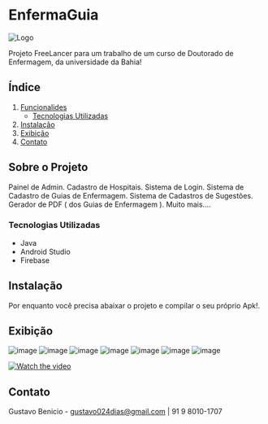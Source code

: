 # EnfermaGuia

![Logo](https://github.com/gustavodias24/EnfermaGuia/blob/18a59c633549103a80590a59672324eec7455aa5/app/src/main/res/drawable/iconeapp.png)

Projeto FreeLancer para um trabalho de um curso de Doutorado de Enfermagem, da universidade da Bahia!

## Índice

1. [Funcionalides](#sobre-o-projeto)
    - [Tecnologias Utilizadas](#tecnologias-utilizadas)
2. [Instalação](#instalação)
3. [Exibição](#exibição)
4. [Contato](#contato)

## Sobre o Projeto

Painel de Admin.
Cadastro de Hospitais.
Sistema de Login.
Sistema de Cadastro de Guias de Enfermagem.
Sistema de Cadastros de Sugestões.
Gerador de PDF ( dos Guias de Enfermagem ).
Muito mais....

### Tecnologias Utilizadas

- Java
- Android Studio
- Firebase

## Instalação

Por enquanto você precisa abaixar o projeto e compilar o seu próprio Apk!.

## Exibição

![image](https://github.com/gustavodias24/EnfermaGuia/blob/c9abb553719ea13e9ead1f5f33a3cc6863f36c24/app/src/main/res/raw/tela_de_login.png)
![image](https://github.com/gustavodias24/EnfermaGuia/blob/c9abb553719ea13e9ead1f5f33a3cc6863f36c24/app/src/main/res/raw/tele_do_usuario.png)
![image](https://github.com/gustavodias24/EnfermaGuia/blob/c9abb553719ea13e9ead1f5f33a3cc6863f36c24/app/src/main/res/raw/visualizando_procedimento.png)
![image](https://github.com/gustavodias24/EnfermaGuia/blob/c9abb553719ea13e9ead1f5f33a3cc6863f36c24/app/src/main/res/raw/adicionar_sugestao.png)
![image](https://github.com/gustavodias24/EnfermaGuia/blob/c9abb553719ea13e9ead1f5f33a3cc6863f36c24/app/src/main/res/raw/gerando_pdf_compartilhavel.png)
![image](https://github.com/gustavodias24/EnfermaGuia/blob/c9abb553719ea13e9ead1f5f33a3cc6863f36c24/app/src/main/res/raw/tela_adm_hospital.png)
![image](https://github.com/gustavodias24/EnfermaGuia/blob/c9abb553719ea13e9ead1f5f33a3cc6863f36c24/app/src/main/res/raw/tela_criacao_procedimento.png)

[![Watch the video](https://github.com/gustavodias24/EnfermaGuia/blob/c9abb553719ea13e9ead1f5f33a3cc6863f36c24/app/src/main/res/raw/tela_criacao_procedimento.png)](https://youtube.com/shorts/Nmf4EnmXnRM)


## Contato

Gustavo Benicio - gustavo024dias@gmail.com | 91 9 8010-1707

